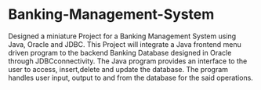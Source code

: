 # Banking-Management-System
Designed a miniature Project for a Banking Management System using Java, Oracle and JDBC.
This Project will integrate a Java frontend menu driven program to the backend Banking Database designed in Oracle through JDBCconnectivity. The Java program provides an interface to the user to access, insert,delete and update the database. The program handles user input, output to and from the database for the said operations. 
